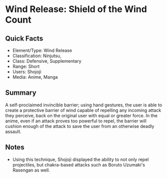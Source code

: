 # Wind Release: Shield of the Wind Count

## Quick Facts
- Element/Type: Wind Release
- Classification: Ninjutsu,
- Class: Defensive, Supplementary
- Range: Short
- Users: Shojoji
- Media: Anime, Manga

## Summary
A self-proclaimed invincible barrier; using hand gestures, the user is able to create a protective barrier of wind capable of repelling any incoming attack they perceive, back on the original user with equal or greater force. In the anime, even if an attack proves too powerful to repel, the barrier will cushion enough of the attack to save the user from an otherwise deadly assault.

## Notes
- Using this technique, Shojoji displayed the ability to not only repel projectiles, but chakra-based attacks such as Boruto Uzumaki's Rasengan as well.
